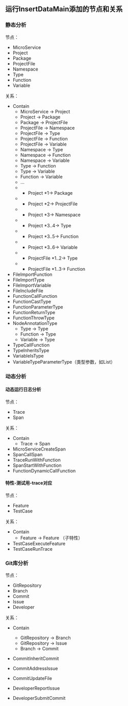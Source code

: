 
## 运行InsertDataMain添加的节点和关系

### 静态分析

节点：

- MicroService
- Project
- Package
- ProjectFile
- Namespace
- Type
- Function
- Variable

关系：

- Contain
  - MicroService -> Project
  - Project -> Package
  - Package -> ProjectFile
  - ProjectFile -> Namespace
  - ProjectFile -> Type
  - ProjectFile -> Function
  - ProjectFile -> Variable
  - Namespace -> Type
  - Namespace -> Function
  - Namespace -> Variable
  - Type -> Function
  - Type -> Variable
  - Function -> Variable
  - ...
  - * Project *1-> Package
  - * Project *2-> ProjectFile
  - * Project *3-> Namespace
  - * Project *3..4-> Type
  - * Project *3..5-> Function
  - * Project *3..6-> Variable
  - * ProjectFile *1..2-> Type
  - * ProjectFile *1..3-> Function
- FileImportFunction
- FileImportType
- FileImportVariable
- FileIncludeFile
- FunctionCallFunction
- FunctionCastType
- FunctionParameterType
- FunctionReturnType
- FunctionThrowType
- NodeAnnotationType
  - Type -> Type
  - Function -> Type
  - Variable -> Type
- TypeCallFunction
- TypeInheritsType
- VariableIsType
- VariableTypeParameterType（类型参数，如List<Type>）

### 动态分析

#### 动态运行日志分析

节点：

- Trace
- Span

关系：

- Contain
  - Trace -> Span
- MicroServiceCreateSpan
- SpanCallSpan
- TraceRunWithFunction
- SpanStartWithFunction
- FunctionDynamicCallFunction

#### 特性-测试用-trace对应

节点：

- Feature
- TestCase

关系：

- Contain
  - Feature -> Feature （子特性）
- TestCaseExecuteFeature
- TestCaseRunTrace

### Git库分析

节点：

- GitRepository
- Branch
- Commit
- Issue
- Developer

关系：

- Contain
  - GitRepository -> Branch
  - GitRepository -> Issue
  - Branch -> Commit
  
- CommitInheritCommit

- CommitAddressIssue

- CommitUpdateFile

- DeveloperReportIssue

- DeveloperSubmitCommit

  